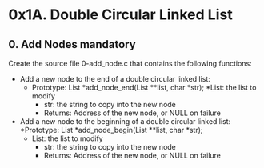 # 0x1A. Double Circular Linked List
## 0. Add Nodes mandatory
Create the source file 0-add_node.c that contains the following functions:

* Add a new node to the end of a double circular linked list:
    * Prototype: List *add_node_end(List **list, char *str);
    *List: the list to modify
        * str: the string to copy into the new node
        * Returns: Address of the new node, or NULL on failure
* Add a new node to the beginning of a double circular linked list:
    *Prototype: List *add_node_begin(List **list, char *str);
    * List: the list to modify
        * str: the string to copy into the new node
        * Returns: Address of the new node, or NULL on failure

